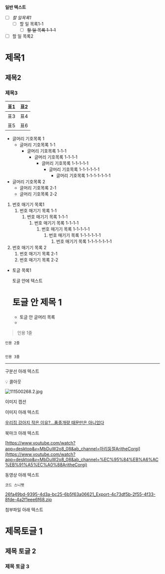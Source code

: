 
**일반 텍스트**

- [ ] _할 일목록1_
	- [ ] 할 일 목록1-1
		- [ ] ~~할 일 목록 1-1-1~~
- [ ] 할 일 목록2

# 제목1


## 제목2


### 제목3


| 표1 | 표2 |
| -- | -- |
| 표3 | 표4 |
| 표5 | 표6 |

- 글머리 기호목록 1
	- 글머리 기호목록 1-1
		- 글머리 기호목록 1-1-1
			- 글머리 기호목록 1-1-1-1
				- 글머리 기호목록 1-1-1-1-1
					- 글머리 기호목록 1-1-1-1-1-1
						- 글머리 기호목록 1-1-1-1-1-1-1
- 글머리 기호목록 2
	- 글머리 기호목록 2-1
	- 글머리 기호목록 2-2
1. 번호 매기기 목록1
	1. 번호 매기기 목록 1-1
		1. 번호 매기기 목록 1-1-1
			1. 번호 매기기 목록 1-1-1-1
				1. 번호 매기기 목록 1-1-1-1-1
					1. 번호 매기기 목록 1-1-1-1-1-1
						1. 번호 매기기 목록 1-1-1-1-1-1-1
2. 번호 매기기 목록 2
	1. 번호 매기기 목록 2-1
	2. 번호 매기기 목록 2-2
- 토글 목록1

	토글 안에 텍스트


	# 토글 안 제목 1

	- 토글 안 글머리 목록
	- 

> 인용 1줄


	인용 2줄


	인용 3줄


---


구분선 아래 텍스트


<aside>
💡 콜아웃


</aside>


![111500268.2.jpg](https://dimg.donga.com/wps/NEWS/IMAGE/2022/01/28/111500268.2.jpg)


이미지 캡션


이미지 아래 텍스트


[우리집 강아지 작은 이유?…품종개량 때문만은 아니었다](https://www.donga.com/news/Inter/article/all/20220128/111500322/2)


북마크 아래 텍스트


[https://www.youtube.com/watch?app=desktop&v=MbDuW2o8_08&ab_channel=아리둥절AritheCorgi](https://www.youtube.com/watch?app=desktop&v=MbDuW2o8_08&ab_channel=%EC%95%84%EB%A6%AC%EB%91%A5%EC%A0%88AritheCorgi)


동영상 아래 텍스트


```shell
코드 스니펫

```


[26fa49bd-9395-4d3a-bc25-6b5f63a06621_Export-4c73df5b-2f55-4f33-8fde-4a2f1eee6f68.zip](https://s3-us-west-2.amazonaws.com/secure.notion-static.com/ecaed5bb-ea40-433f-8706-34770869ae08/26fa49bd-9395-4d3a-bc25-6b5f63a06621_Export-4c73df5b-2f55-4f33-8fde-4a2f1eee6f68.zip)


첨부파일 아래 텍스트


# 제목토글 1


## 제목 토글 2


### 제목 토글 3

